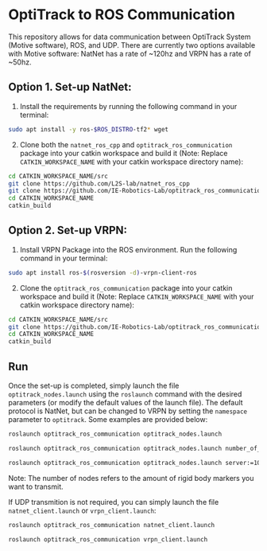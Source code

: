 # OptiTrack to ROS Communication
This repository allows for data communication between OptiTrack System (Motive software), ROS, and UDP. There are currently two options available with Motive software: NatNet has a rate of ~120hz and VRPN has a rate of ~50hz.

## Option 1. Set-up NatNet:
1. Install the requirements by running the following command in your terminal:
```bash
sudo apt install -y ros-$ROS_DISTRO-tf2* wget
```
2. Clone both the `natnet_ros_cpp` and `optitrack_ros_communication` package into your catkin workspace and build it (Note: Replace `CATKIN_WORKSPACE_NAME` with your catkin workspace directory name):
```bash
cd CATKIN_WORKSPACE_NAME/src
git clone https://github.com/L2S-lab/natnet_ros_cpp
git clone https://github.com/IE-Robotics-Lab/optitrack_ros_communication.git
cd CATKIN_WORKSPACE_NAME
catkin_build
```

## Option 2. Set-up VRPN:
1. Install VRPN Package into the ROS environment. Run the following command in your terminal:
```bash
sudo apt install ros-$(rosversion -d)-vrpn-client-ros
```
2. Clone the `optitrack_ros_communication` package into your catkin workspace and build it (Note: Replace `CATKIN_WORKSPACE_NAME` with your catkin workspace directory name):
```bash
cd CATKIN_WORKSPACE_NAME/src
git clone https://github.com/IE-Robotics-Lab/optitrack_ros_communication.git
cd CATKIN_WORKSPACE_NAME
catkin_build
```

## Run
Once the set-up is completed, simply launch the file `optitrack_nodes.launch` using the `roslaunch` command with the desired parameters (or modify the default values of the launch file). The default protocol is NatNet, but can be changed to VRPN by setting the `namespace` parameter to `optitrack`. Some examples are provided below:
```bash
roslaunch optitrack_ros_communication optitrack_nodes.launch

roslaunch optitrack_ros_communication optitrack_nodes.launch number_of_nodes:=10 namespace:=optitrack

roslaunch optitrack_ros_communication optitrack_nodes.launch server:=10.205.3.3 number_of_nodes:=2 ip:=10.205.3.224
```
Note: The number of nodes refers to the amount of rigid body markers you want to transmit.

If UDP transmition is not required, you can simply launch the file `natnet_client.launch` or `vrpn_client.launch`:
```bash
roslaunch optitrack_ros_communication natnet_client.launch
 
roslaunch optitrack_ros_communication vrpn_client.launch
```
